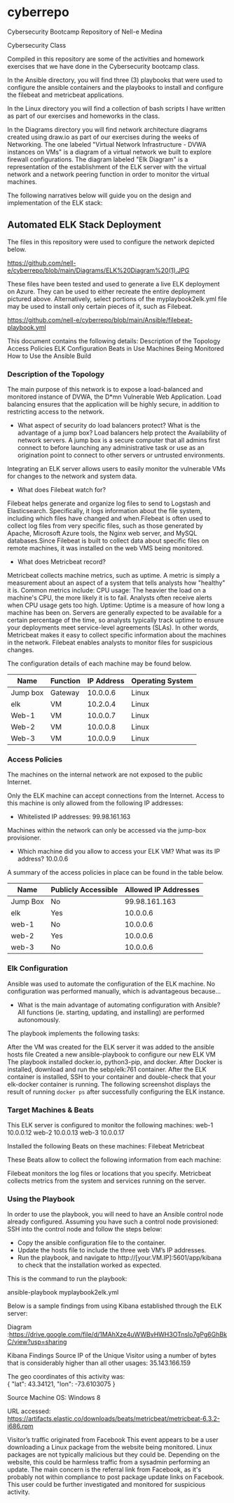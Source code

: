 # cyberrepo
Cybersecurity Bootcamp Repository of Nell-e Medina

Cybersecurity Class

Compiled in this repository are some of the activities and homework exercises that we have done in the Cybersecurity bootcamp class. 

In the Ansible directory, you will find three (3) playbooks that were used to configure the ansible containers and the playbooks to install and configure the filebeat and metricbeat applications. 

In the Linux directory you will find a collection of bash scripts I have written as part of our exercises and homeworks in the class. 

In the Diagrams directory you will find network architecture diagrams created using draw.io as part of our exercises during the weeks of Networking. The one labeled "Virtual Network Infrastructure - DVWA instances on VMs" is a diagram of a virtual network we built to explore firewall configurations. The diagram labeled "Elk Diagram" is a representation of the establishment of the ELK server with the virtual network and a network peering function in order to monitor the virtual machines. 

The following narratives below will guide you on the design and implementation of the ELK stack:

## Automated ELK Stack Deployment
The files in this repository were used to configure the network depicted below.

https://github.com/nell-e/cyberrepo/blob/main/Diagrams/ELK%20Diagram%20(1).JPG

These files have been tested and used to generate a live ELK deployment on Azure. They can be used to either recreate the entire deployment pictured above. Alternatively, select portions of the myplaybook2elk.yml file may be used to install only certain pieces of it, such as Filebeat.

   https://github.com/nell-e/cyberrepo/blob/main/Ansible/filebeat-playbook.yml
   
This document contains the following details:
Description of the Topology
Access Policies
ELK Configuration
Beats in Use
Machines Being Monitored
How to Use the Ansible Build

### Description of the Topology

 The main purpose of this network is to expose a load-balanced and monitored instance of DVWA, the D*mn Vulnerable Web Application.
Load balancing ensures that the application will be highly secure, in addition to restricting access to the network.

- What aspect of security do load balancers protect? What is the advantage of a jump box? 
Load balancers help protect the Availability of network servers.  A jump box is a secure computer that all admins first connect to before launching any administrative task or use as an origination point to connect to other servers or untrusted environments.

Integrating an ELK server allows users to easily monitor the vulnerable VMs for changes to the network and system data.

- What does Filebeat watch for? 

Filebeat helps generate and organize log files to send to Logstash and Elasticsearch. Specifically, it logs information about the file system, including which files have changed and when.Filebeat is often used to collect log files from very specific files, such as those generated by Apache, Microsoft Azure tools, the Nginx web server, and MySQL databases.Since Filebeat is built to collect data about specific files on remote machines, it was installed on the web VMS being monitored. 

- What does Metricbeat record? 

Metricbeat collects machine metrics, such as uptime. A metric is simply a measurement about an aspect of a system that tells analysts how "healthy" it is.
Common metrics include:
CPU usage: The heavier the load on a machine's CPU, the more likely it is to fail. Analysts often receive alerts when CPU usage gets too high.
Uptime: Uptime is a measure of how long a machine has been on. Servers are generally expected to be available for a certain percentage of the time, so analysts typically track uptime to ensure your deployments meet service-level agreements (SLAs).
In other words, Metricbeat makes it easy to collect specific information about the machines in the network. Filebeat enables analysts to monitor files for suspicious changes.

The configuration details of each machine may be found below.
 
| Name 	| Function | IP Address | Operating System |
|----------|----------|------------|------------------|
| Jump box | Gateway  | 10.0.0.6   | Linux            |
| elk 	|  VM      |  10.2.0.4  | Linux            |
| Web-1	|  VM      | 10.0.0.7   | Linux            |
| Web-2 	|  VM       |  10.0.0.8 | Linux            |
| Web-3 	|  VM       |  10.0.0.9 | Linux            |
 
### Access Policies
 
The machines on the internal network are not exposed to the public Internet.
 
Only the ELK machine can accept connections from the Internet. Access to this machine is only allowed from the following IP addresses:
- Whitelisted IP addresses: 99.98.161.163
 
Machines within the network can only be accessed via the jump-box provisioner.
- Which machine did you allow to access your ELK VM? What was its IP address? 10.0.0.6

A summary of the access policies in place can be found in the table below.

| Name 	| Publicly Accessible | Allowed IP Addresses |
|----------|---------------------|----------------------|
| Jump Box | No             	| 99.98.161.163   	  |
|   elk   	| Yes 	           | 10.0.0.6			  |             	
|   web-1 	| No               	| 10.0.0.6              |
|   web-2  | Yes 	           | 10.0.0.6			  |             	
|   web-3 	| No               	| 10.0.0.6              |

### Elk Configuration

Ansible was used to automate the configuration of the ELK machine. No configuration was performed manually, which is advantageous because...
- What is the main advantage of automating configuration with Ansible? All functions (ie. starting, updating, and installing) are performed autonomously.
 
The playbook implements the following tasks:

After the VM was created for the ELK server it was added to the ansible hosts file 
Created a new ansible-playbook to configure our new ELK VM
The playbook installed docker.io, python3-pip, and docker.
After Docker is installed, download and run the sebp/elk:761    container.
After the ELK container is installed, SSH to your container and double-check that your elk-docker container is running.
The following screenshot displays the result of running `docker ps` after successfully configuring the ELK instance. 
  
### Target Machines & Beats
This ELK server is configured to monitor the following machines:
web-1 10.0.0.12
web-2 10.0.0.13
web-3 10.0.0.17

Installed the following Beats on these machines:
Filebeat
Metricbeat
 
These Beats allow to collect the following information from each machine:

Filebeat monitors the log files or locations that you specify.
Metricbeat collects metrics from the system and services running on the server.

### Using the Playbook

In order to use the playbook, you will need to have an Ansible control node already configured. Assuming you have such a control node provisioned:
SSH into the control node and follow the steps below:

- Copy the ansible configuration file to the container.
- Update the hosts file to include the three web VM’s IP addresses.
- Run the playbook, and navigate to  http://[your.VM.IP]:5601/app/kibana to check that the installation worked as expected.

This is the command to run the playbook:

 ansible-playbook myplaybook2elk.yml


Below is a sample findings from using Kibana established through the ELK server:


Diagram :https://drive.google.com/file/d/1MAhXze4uWWBvHWH3OTnslo7gPg6GhBkC/view?usp=sharing

Kibana Findings
Source IP of the Unique Visitor using a number of bytes that is considerably higher than all other usages: 
35.143.166.159

The geo coordinates of this activity was:  
{ "lat": 43.34121, "lon": -73.6103075 }

Source Machine OS: Windows 8

URL accessed: https://artifacts.elastic.co/downloads/beats/metricbeat/metricbeat-6.3.2-i686.rpm

Visitor’s traffic originated from Facebook
This event appears to be a user downloading a Linux package from the website being monitored.
Linux packages are not typically malicious but they could be. Depending on the website, this could be harmless traffic from a sysadmin performing an update.
The main concern is the referral link from Facebook, as it's probably not within compliance to post package update links on Facebook.
This user could be further investigated and monitored for suspicious activity.
